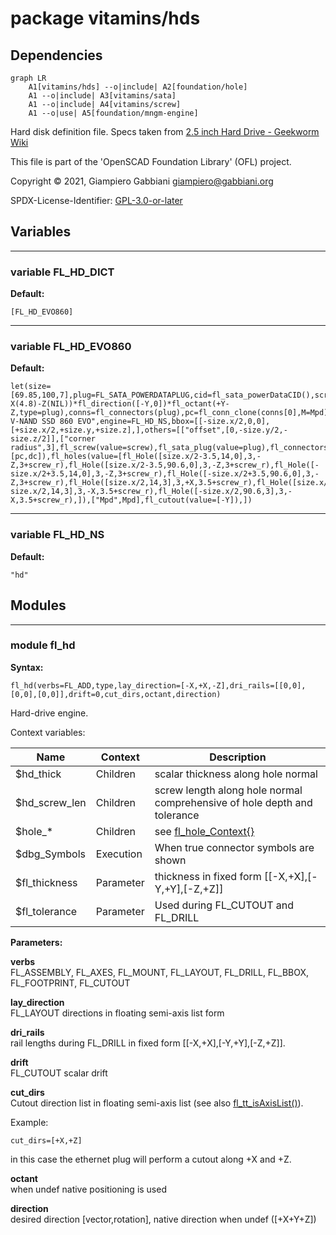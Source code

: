 # package vitamins/hds

## Dependencies

```mermaid
graph LR
    A1[vitamins/hds] --o|include| A2[foundation/hole]
    A1 --o|include| A3[vitamins/sata]
    A1 --o|include| A4[vitamins/screw]
    A1 --o|use| A5[foundation/mngm-engine]
```

Hard disk definition file. Specs taken from [2.5 inch Hard Drive - Geekworm
Wiki](https://wiki.geekworm.com/2.5_inch_Hard_Drive)

This file is part of the 'OpenSCAD Foundation Library' (OFL) project.

Copyright © 2021, Giampiero Gabbiani <giampiero@gabbiani.org>

SPDX-License-Identifier: [GPL-3.0-or-later](https://spdx.org/licenses/GPL-3.0-or-later.html)


## Variables

---

### variable FL_HD_DICT

__Default:__

    [FL_HD_EVO860]

---

### variable FL_HD_EVO860

__Default:__

    let(size=[69.85,100,7],plug=FL_SATA_POWERDATAPLUG,cid=fl_sata_powerDataCID(),screw=M3_cs_cap_screw,screw_r=screw_radius(screw),Mpd=T(-X(4.8)-Z(NIL))*fl_direction([-Y,0])*fl_octant(+Y-Z,type=plug),conns=fl_connectors(plug),pc=fl_conn_clone(conns[0],M=Mpd),dc=fl_conn_clone(conns[1],M=Mpd))fl_Object(name="Samsung V-NAND SSD 860 EVO",engine=FL_HD_NS,bbox=[[-size.x/2,0,0],[+size.x/2,+size.y,+size.z],],others=[["offset",[0,-size.y/2,-size.z/2]],["corner radius",3],fl_screw(value=screw),fl_sata_plug(value=plug),fl_connectors(value=[pc,dc]),fl_holes(value=[fl_Hole([size.x/2-3.5,14,0],3,-Z,3+screw_r),fl_Hole([size.x/2-3.5,90.6,0],3,-Z,3+screw_r),fl_Hole([-size.x/2+3.5,14,0],3,-Z,3+screw_r),fl_Hole([-size.x/2+3.5,90.6,0],3,-Z,3+screw_r),fl_Hole([size.x/2,14,3],3,+X,3.5+screw_r),fl_Hole([size.x/2,90.6,3],3,+X,3.5+screw_r),fl_Hole([-size.x/2,14,3],3,-X,3.5+screw_r),fl_Hole([-size.x/2,90.6,3],3,-X,3.5+screw_r),]),["Mpd",Mpd],fl_cutout(value=[-Y]),])

---

### variable FL_HD_NS

__Default:__

    "hd"

## Modules

---

### module fl_hd

__Syntax:__

    fl_hd(verbs=FL_ADD,type,lay_direction=[-X,+X,-Z],dri_rails=[[0,0],[0,0],[0,0]],drift=0,cut_dirs,octant,direction)

Hard-drive engine.

Context variables:

| Name           | Context   | Description                           |
| ------------   | -------   | ------------------------------------- |
| $hd_thick      | Children  | scalar thickness along hole normal    |
| $hd_screw_len  | Children  | screw length along hole normal comprehensive of hole depth and tolerance |
| $hole_*        | Children  | see [fl_hole_Context{}](../foundation/hole.md#module-fl_hole_context)                 |
| $dbg_Symbols   | Execution | When true connector symbols are shown |
| $fl_thickness  | Parameter | thickness in fixed form [[-X,+X],[-Y,+Y],[-Z,+Z]]  |
| $fl_tolerance  | Parameter | Used during FL_CUTOUT and FL_DRILL    |


__Parameters:__

__verbs__  
FL_ASSEMBLY, FL_AXES, FL_MOUNT, FL_LAYOUT, FL_DRILL, FL_BBOX, FL_FOOTPRINT, FL_CUTOUT

__lay_direction__  
FL_LAYOUT directions in floating semi-axis list form

__dri_rails__  
rail lengths during FL_DRILL in fixed form [[-X,+X],[-Y,+Y],[-Z,+Z]].

__drift__  
FL_CUTOUT scalar drift

__cut_dirs__  
Cutout direction list in floating semi-axis list (see also [fl_tt_isAxisList()](../foundation/traits-engine.md#function-fl_tt_isaxislist)).

Example:

    cut_dirs=[+X,+Z]

in this case the ethernet plug will perform a cutout along +X and +Z.



__octant__  
when undef native positioning is used

__direction__  
desired direction [vector,rotation], native direction when undef ([+X+Y+Z])


